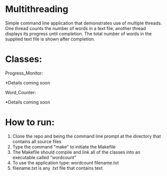 # Multithreading
Simple command line application that demonstrates use of multiple threads. One thread counts the number of words in a text file, another thread displays its progress until completion. The total number of words in the supplied text file is shown after completion.


# Classes:

Progress_Monitor:

*Details coming soon


Word_Counter:

*Details coming soon 



# How to run:

1. Clone the repo and being the command line prompt at the directory that contains all source files
2. Type the command "make" to initiate the Makefile
3. The Makefile should compile and link all of the classes into an executable called "wordcount"
4. To use the application type: wordcount filename.txt
5. filename.txt is any .txt file that contains text 

